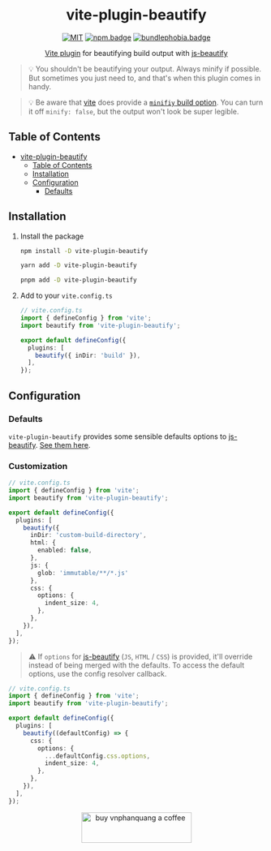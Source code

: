 <div align="center">

# vite-plugin-beautify

[![MIT][license.badge]][license] [![npm.badge]][npm] [![bundlephobia.badge]][bundlephobia]

[Vite plugin][vite.plugin] for beautifying build output with [js-beautify]

</div>

> 💡 You shouldn't be beautifying your output. Always minify if possible. But sometimes you just need to, and that's when this plugin comes in handy.

> 💡 Be aware that [vite] does provide a [`minifiy` build option][vite.build.options.minify]. You can turn it off `minify: false`, but the output won't look be super legible.

## Table of Contents

- [vite-plugin-beautify](#vite-plugin-beautify)
  - [Table of Contents](#table-of-contents)
  - [Installation](#installation)
  - [Configuration](#configuration)
    - [Defaults](#defaults)

## Installation

1. Install the package

    ```bash
    npm install -D vite-plugin-beautify
    ```

    ```bash
    yarn add -D vite-plugin-beautify
    ```

    ```bash
    pnpm add -D vite-plugin-beautify
    ```

2. Add to your `vite.config.ts`

    ```typescript
    // vite.config.ts
    import { defineConfig } from 'vite';
    import beautify from 'vite-plugin-beautify';

    export default defineConfig({
      plugins: [
        beautify({ inDir: 'build' }),
      ],
    });
    ```

## Configuration

### Defaults

`vite-plugin-beautify` provides some sensible defaults options to [js-beautify]. [See them here][defaults].

### Customization

```typescript
// vite.config.ts
import { defineConfig } from 'vite';
import beautify from 'vite-plugin-beautify';

export default defineConfig({
  plugins: [
    beautify({
      inDir: 'custom-build-directory',
      html: {
        enabled: false,
      },
      js: {
        glob: 'immutable/**/*.js'
      },
      css: {
        options: {
          indent_size: 4,
        },
      },
    }),
  ],
});
```

> ⚠️ If `options` for [js-beautify] (`JS`, `HTML` / `CSS`) is provided, it'll override instead of being merged with the defaults. To access the default options, use the config resolver callback.

```typescript
// vite.config.ts
import { defineConfig } from 'vite';
import beautify from 'vite-plugin-beautify';

export default defineConfig({
  plugins: [
    beautify((defaultConfig) => {
      css: {
        options: {
          ...defaultConfig.css.options,
          indent_size: 4,
        },
      },
    }),
  ],
});
```

<p align="center">
  <a href="https://www.buymeacoffee.com/vnphanquang" target="_blank">
    <img
      src="https://cdn.buymeacoffee.com/buttons/v2/default-yellow.png"
      height="60"
      width="217"
      alt="buy vnphanquang a coffee"
    />
  </a>
</p>

[vite]: https://vitejs.dev/
[vite.plugin]: https://vitejs.dev/guide/api-plugin.html
[vite.build.options.minify]: https://vitejs.dev/config/build-options.html#build-minify
[js-beautify]: https://github.com/beautify-web/js-beautify

<!-- heading badge -->
[license.badge]: https://img.shields.io/badge/license-MIT-blue.svg
[license]: ./LICENSE
[npm.badge]: https://img.shields.io/npm/v/vite-plugin-beautify
[npm]: https://www.npmjs.com/package/vite-plugin-beautify
[bundlephobia.badge]: https://img.shields.io/bundlephobia/minzip/vite-plugin-beautify?label=minzipped
[bundlephobia]: https://bundlephobia.com/package/vite-plugin-beautify

[defaults]: https://github.com/vnphanquang/vite-plugin-beautify/blob/main/src/plugin.constants.ts
